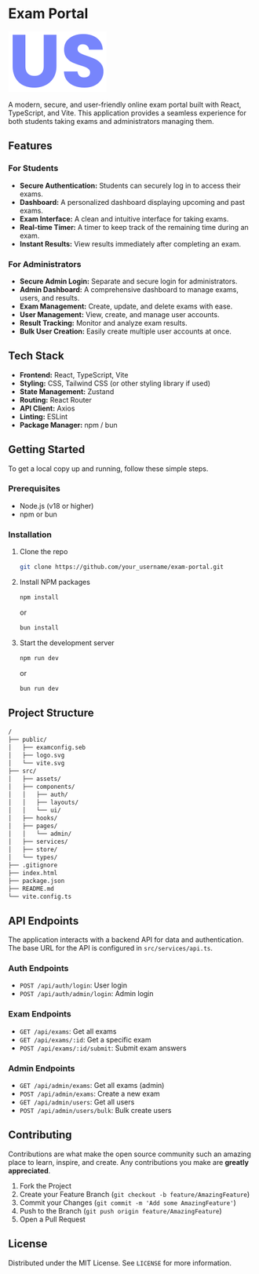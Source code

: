 # Exam Portal

![Logo](/public/logo.svg)

A modern, secure, and user-friendly online exam portal built with React, TypeScript, and Vite. This application provides a seamless experience for both students taking exams and administrators managing them.

## Features

### For Students

*   **Secure Authentication:** Students can securely log in to access their exams.
*   **Dashboard:** A personalized dashboard displaying upcoming and past exams.
*   **Exam Interface:** A clean and intuitive interface for taking exams.
*   **Real-time Timer:** A timer to keep track of the remaining time during an exam.
*   **Instant Results:** View results immediately after completing an exam.

### For Administrators

*   **Secure Admin Login:** Separate and secure login for administrators.
*   **Admin Dashboard:** A comprehensive dashboard to manage exams, users, and results.
*   **Exam Management:** Create, update, and delete exams with ease.
*   **User Management:** View, create, and manage user accounts.
*   **Result Tracking:** Monitor and analyze exam results.
*   **Bulk User Creation:** Easily create multiple user accounts at once.

## Tech Stack

*   **Frontend:** React, TypeScript, Vite
*   **Styling:** CSS, Tailwind CSS (or other styling library if used)
*   **State Management:** Zustand
*   **Routing:** React Router
*   **API Client:** Axios
*   **Linting:** ESLint
*   **Package Manager:** npm / bun

## Getting Started

To get a local copy up and running, follow these simple steps.

### Prerequisites

*   Node.js (v18 or higher)
*   npm or bun

### Installation

1.  Clone the repo
    ```sh
    git clone https://github.com/your_username/exam-portal.git
    ```
2.  Install NPM packages
    ```sh
    npm install
    ```
    or
    ```sh
    bun install
    ```
3.  Start the development server
    ```sh
    npm run dev
    ```
    or
    ```sh
    bun run dev
    ```

## Project Structure

```
/
├── public/
│   ├── examconfig.seb
│   ├── logo.svg
│   └── vite.svg
├── src/
│   ├── assets/
│   ├── components/
│   │   ├── auth/
│   │   ├── layouts/
│   │   └── ui/
│   ├── hooks/
│   ├── pages/
│   │   └── admin/
│   ├── services/
│   ├── store/
│   └── types/
├── .gitignore
├── index.html
├── package.json
├── README.md
└── vite.config.ts
```

## API Endpoints

The application interacts with a backend API for data and authentication. The base URL for the API is configured in `src/services/api.ts`.

### Auth Endpoints

*   `POST /api/auth/login`: User login
*   `POST /api/auth/admin/login`: Admin login

### Exam Endpoints

*   `GET /api/exams`: Get all exams
*   `GET /api/exams/:id`: Get a specific exam
*   `POST /api/exams/:id/submit`: Submit exam answers

### Admin Endpoints

*   `GET /api/admin/exams`: Get all exams (admin)
*   `POST /api/admin/exams`: Create a new exam
*   `GET /api/admin/users`: Get all users
*   `POST /api/admin/users/bulk`: Bulk create users

## Contributing

Contributions are what make the open source community such an amazing place to learn, inspire, and create. Any contributions you make are **greatly appreciated**.

1.  Fork the Project
2.  Create your Feature Branch (`git checkout -b feature/AmazingFeature`)
3.  Commit your Changes (`git commit -m 'Add some AmazingFeature'`)
4.  Push to the Branch (`git push origin feature/AmazingFeature`)
5.  Open a Pull Request

## License

Distributed under the MIT License. See `LICENSE` for more information.